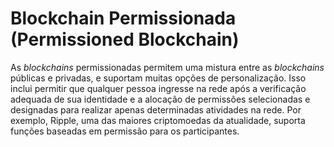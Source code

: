# Blockchain Permissionada (Permissioned Blockchain)

As _blockchains_ permissionadas permitem uma mistura entre as _blockchains_ públicas e privadas, e suportam muitas opções de personalização. Isso inclui permitir que qualquer pessoa ingresse na rede após a verificação adequada de sua identidade e a alocação de permissões selecionadas e designadas para realizar apenas determinadas atividades na rede. Por exemplo, Ripple, uma das maiores criptomoedas da atualidade, suporta funções baseadas em permissão para os participantes.
